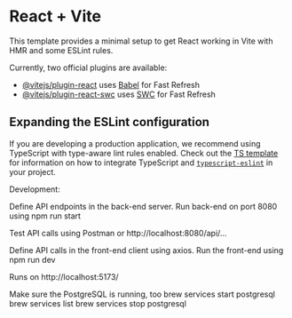 # React + Vite

This template provides a minimal setup to get React working in Vite with HMR and some ESLint rules.

Currently, two official plugins are available:

- [@vitejs/plugin-react](https://github.com/vitejs/vite-plugin-react/blob/main/packages/plugin-react) uses [Babel](https://babeljs.io/) for Fast Refresh
- [@vitejs/plugin-react-swc](https://github.com/vitejs/vite-plugin-react/blob/main/packages/plugin-react-swc) uses [SWC](https://swc.rs/) for Fast Refresh

## Expanding the ESLint configuration

If you are developing a production application, we recommend using TypeScript with type-aware lint rules enabled. Check out the [TS template](https://github.com/vitejs/vite/tree/main/packages/create-vite/template-react-ts) for information on how to integrate TypeScript and [`typescript-eslint`](https://typescript-eslint.io) in your project.

Development:

Define API endpoints in the back-end server. 
Run back-end on port 8080 using 
    npm run start

Test API calls using Postman or http://localhost:8080/api/...

Define API calls in the front-end client using axios. 
Run the front-end using 
    npm run dev

Runs on http://localhost:5173/

Make sure the PostgreSQL is running, too
    brew services start postgresql
    brew services list
    brew services stop postgresql